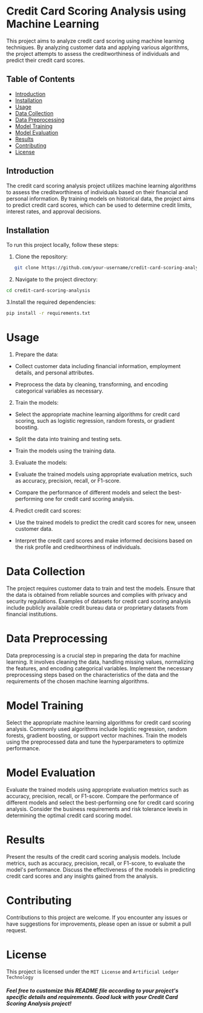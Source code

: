 # Credit Card Scoring Analysis using Machine Learning

This project aims to analyze credit card scoring using machine learning techniques. By analyzing customer data and applying various algorithms, the project attempts to assess the creditworthiness of individuals and predict their credit card scores.

## Table of Contents
- [Introduction](#introduction)
- [Installation](#installation)
- [Usage](#usage)
- [Data Collection](#data-collection)
- [Data Preprocessing](#data-preprocessing)
- [Model Training](#model-training)
- [Model Evaluation](#model-evaluation)
- [Results](#results)
- [Contributing](#contributing)
- [License](#license)

## Introduction

The credit card scoring analysis project utilizes machine learning algorithms to assess the creditworthiness of individuals based on their financial and personal information. By training models on historical data, the project aims to predict credit card scores, which can be used to determine credit limits, interest rates, and approval decisions.

## Installation

To run this project locally, follow these steps:

1. Clone the repository: 
```bash 
   git clone https://github.com/your-username/credit-card-scoring-analysis.git 
```

2. Navigate to the project directory:
```bash
cd credit-card-scoring-analysis  
```

3.Install the required dependencies:
```bash
pip install -r requirements.txt
```

# Usage
1. Prepare the data:
* Collect customer data including financial information, employment details, and personal attributes.

* Preprocess the data by cleaning, transforming, and encoding categorical variables as necessary.

2. Train the models: 
* Select the appropriate machine learning algorithms for credit card scoring, such as logistic regression, random forests, or gradient boosting.

* Split the data into training and testing sets.

* Train the models using the training data.

3. Evaluate the models:
* Evaluate the trained models using appropriate evaluation metrics, such as accuracy, precision, recall, or F1-score.

* Compare the performance of different models and select the best-performing one for credit card scoring analysis.

4. Predict credit card scores: 
* Use the trained models to predict the credit card scores for new, unseen customer data.

* Interpret the credit card scores and make informed decisions based on the risk profile and creditworthiness of individuals.

# Data Collection

The project requires customer data to train and test the models. Ensure that the data is obtained from reliable sources and complies with privacy and security regulations. Examples of datasets for credit card scoring analysis include publicly available credit bureau data or proprietary datasets from financial institutions.

# Data Preprocessing

Data preprocessing is a crucial step in preparing the data for machine learning. It involves cleaning the data, handling missing values, normalizing the features, and encoding categorical variables. Implement the necessary preprocessing steps based on the characteristics of the data and the requirements of the chosen machine learning algorithms.

# Model Training 
Select the appropriate machine learning algorithms for credit card scoring analysis. Commonly used algorithms include logistic regression, random forests, gradient boosting, or support vector machines. Train the models using the preprocessed data and tune the hyperparameters to optimize performance.

# Model Evaluation 
Evaluate the trained models using appropriate evaluation metrics such as accuracy, precision, recall, or F1-score. Compare the performance of different models and select the best-performing one for credit card scoring analysis. Consider the business requirements and risk tolerance levels in determining the optimal credit card scoring model.

# Results
Present the results of the credit card scoring analysis models. Include metrics, such as accuracy, precision, recall, or F1-score, to evaluate the model's performance. Discuss the effectiveness of the models in predicting credit card scores and any insights gained from the analysis.

# Contributing 
Contributions to this project are welcome. If you encounter any issues or have suggestions for improvements, please open an issue or submit a pull request.

# License
This project is licensed under the `MIT License` and `Artificial Ledger Technology`

##### Feel free to customize this README file according to your project's specific details and requirements. Good luck with your Credit Card Scoring Analysis project!
